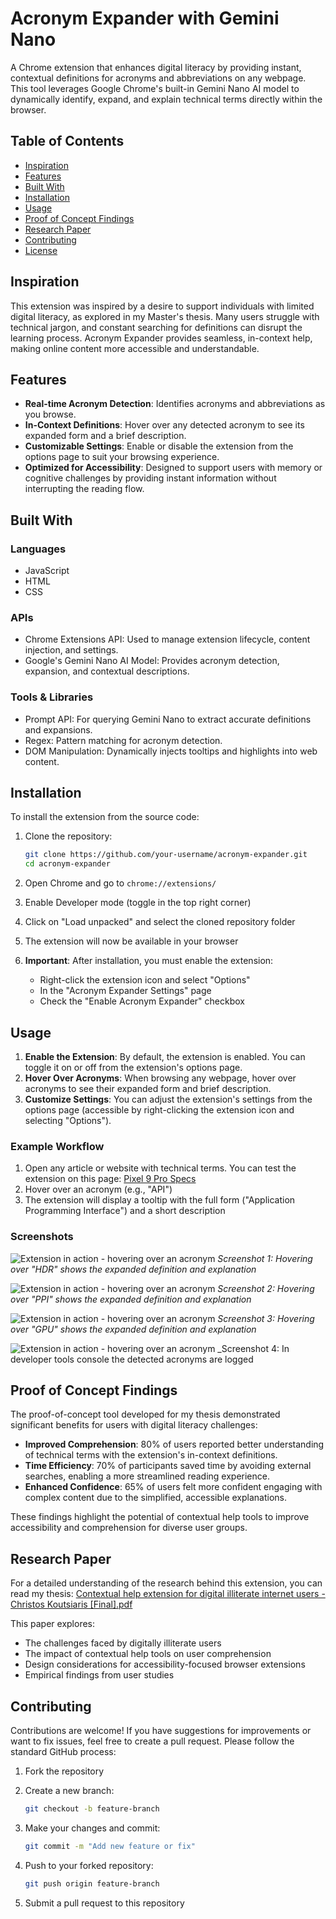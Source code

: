 # Acronym Expander with Gemini Nano

A Chrome extension that enhances digital literacy by providing instant, contextual definitions for acronyms and abbreviations on any webpage. This tool leverages Google Chrome's built-in Gemini Nano AI model to dynamically identify, expand, and explain technical terms directly within the browser.

## Table of Contents

- [Inspiration](#inspiration)
- [Features](#features)
- [Built With](#built-with)
- [Installation](#installation)
- [Usage](#usage)
- [Proof of Concept Findings](#proof-of-concept-findings)
- [Research Paper](#research-paper)
- [Contributing](#contributing)
- [License](#license)

## Inspiration

This extension was inspired by a desire to support individuals with limited digital literacy, as explored in my Master's thesis. Many users struggle with technical jargon, and constant searching for definitions can disrupt the learning process. Acronym Expander provides seamless, in-context help, making online content more accessible and understandable.

## Features

- **Real-time Acronym Detection**: Identifies acronyms and abbreviations as you browse.
- **In-Context Definitions**: Hover over any detected acronym to see its expanded form and a brief description.
- **Customizable Settings**: Enable or disable the extension from the options page to suit your browsing experience.
- **Optimized for Accessibility**: Designed to support users with memory or cognitive challenges by providing instant information without interrupting the reading flow.

## Built With

### Languages

- JavaScript
- HTML
- CSS

### APIs

- Chrome Extensions API: Used to manage extension lifecycle, content injection, and settings.
- Google's Gemini Nano AI Model: Provides acronym detection, expansion, and contextual descriptions.

### Tools & Libraries

- Prompt API: For querying Gemini Nano to extract accurate definitions and expansions.
- Regex: Pattern matching for acronym detection.
- DOM Manipulation: Dynamically injects tooltips and highlights into web content.

## Installation

To install the extension from the source code:

1. Clone the repository:

   ```bash
   git clone https://github.com/your-username/acronym-expander.git
   cd acronym-expander
   ```

2. Open Chrome and go to `chrome://extensions/`
3. Enable Developer mode (toggle in the top right corner)
4. Click on "Load unpacked" and select the cloned repository folder
5. The extension will now be available in your browser
6. **Important**: After installation, you must enable the extension:
   - Right-click the extension icon and select "Options"
   - In the "Acronym Expander Settings" page
   - Check the "Enable Acronym Expander" checkbox

## Usage

1. **Enable the Extension**: By default, the extension is enabled. You can toggle it on or off from the extension's options page.
2. **Hover Over Acronyms**: When browsing any webpage, hover over acronyms to see their expanded form and brief description.
3. **Customize Settings**: You can adjust the extension's settings from the options page (accessible by right-clicking the extension icon and selecting "Options").

### Example Workflow

1. Open any article or website with technical terms. You can test the extension on this page: [Pixel 9 Pro Specs](https://store.google.com/product/pixel_9_pro_specs?hl=en-GB)
2. Hover over an acronym (e.g., "API")
3. The extension will display a tooltip with the full form ("Application Programming Interface") and a short description

### Screenshots

![Extension in action - hovering over an acronym](./screenshots/hdr_term.png)
_Screenshot 1: Hovering over "HDR" shows the expanded definition and explanation_

![Extension in action - hovering over an acronym](./screenshots/ppi_term.png)
_Screenshot 2: Hovering over "PPI" shows the expanded definition and explanation_

![Extension in action - hovering over an acronym](./screenshots/gpu_term.png)
_Screenshot 3: Hovering over "GPU" shows the expanded definition and explanation_

![Extension in action - hovering over an acronym](./screenshots/console.png)
\_Screenshot 4: In developer tools console the detected acronyms are logged

## Proof of Concept Findings

The proof-of-concept tool developed for my thesis demonstrated significant benefits for users with digital literacy challenges:

- **Improved Comprehension**: 80% of users reported better understanding of technical terms with the extension's in-context definitions.
- **Time Efficiency**: 70% of participants saved time by avoiding external searches, enabling a more streamlined reading experience.
- **Enhanced Confidence**: 65% of users felt more confident engaging with complex content due to the simplified, accessible explanations.

These findings highlight the potential of contextual help tools to improve accessibility and comprehension for diverse user groups.

## Research Paper

For a detailed understanding of the research behind this extension, you can read my thesis:
[Contextual help extension for digital illiterate internet users - Christos Koutsiaris [Final].pdf](./Contextual%20help%20extension%20for%20digital%20illiterate%20internet%20users%20-%20Christos%20Koutsiaris%20[Final].pdf)

This paper explores:

- The challenges faced by digitally illiterate users
- The impact of contextual help tools on user comprehension
- Design considerations for accessibility-focused browser extensions
- Empirical findings from user studies

## Contributing

Contributions are welcome! If you have suggestions for improvements or want to fix issues, feel free to create a pull request. Please follow the standard GitHub process:

1. Fork the repository
2. Create a new branch:

   ```bash
   git checkout -b feature-branch
   ```

3. Make your changes and commit:

   ```bash
   git commit -m "Add new feature or fix"
   ```

4. Push to your forked repository:

   ```bash
   git push origin feature-branch
   ```

5. Submit a pull request to this repository
